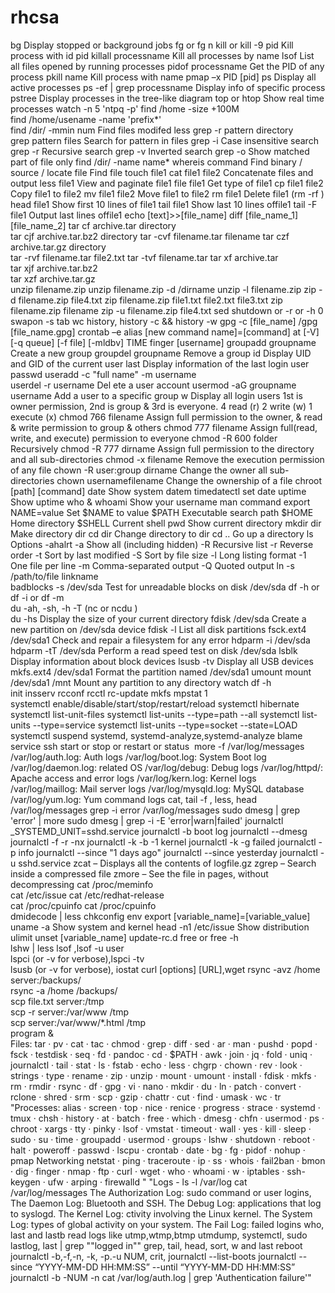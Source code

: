 # rhcsa
bg Display stopped or background jobs
fg     or fg n
kill or kill -9 pid Kill process with id pid
killall processname Kill all processes by name
lsof List all files opened by running processes
pidof processname Get the PID of any process
pkill name Kill process with name 
pmap –x PID [pid]
ps Display all active processes
ps -ef | grep processname Display info of specific process
pstree Display processes in the tree-like diagram
top  or htop Show real time processes
watch -n 5 'ntpq -p'
find  /home -size +100M                        
find /home/usename  -name 'prefix*'   
find /dir/ -mmin num Find files modifed less
grep -r  pattern directory          
grep pattern files Search for pattern in files
grep -i Case insensitive search
grep -r Recursive search
grep -v Inverted search
grep -o Show matched part of file only
find /dir/ -name name* 
whereis command Find binary / source /
locate file Find file 
touch file1
cat file1 file2 Concatenate files and output
less file1 View and paginate file1
file file1 Get type of file1
cp file1 file2 Copy file1 to file2
mv file1 file2 Move file1 to file2
rm file1 Delete file1 (rm -rf )
head file1 Show first 10 lines of file1
tail file1 Show last 10 lines offile1
tail -F file1 Output last lines offile1
echo [text]>>[file_name]
diff [file_name_1] [file_name_2]
tar cf archive.tar directory         
tar cjf archive.tar.bz2 directory 
tar -cvf filename.tar filename
tar czf archive.tar.gz directory   
tar -rvf filename.tar file2.txt
tar -tvf filename.tar
tar xf archive.tar                         
tar xjf archive.tar.bz2                
tar xzf archive.tar.gz                   
unzip filename.zip
unzip filename.zip -d /dirname
unzip -l filename.zip
zip -d filename.zip file4.txt
zip filename.zip file1.txt file2.txt file3.txt
zip filename.zip filename
zip -u filename.zip file4.txt
sed
shutdown  or -r  or -h 0
swapon -s
tab
wc
history, history -c && history -w
gpg -c [file_name] /gpg [file_name.gpg]
crontab –e
alias [new command name]=[command]
at [-V] [-q queue] [-f file] [-mldbv] TIME
finger [username]
groupadd groupname Create a new group
groupdel groupname Remove a group
id Display UID and GID of the current user
last Display information of the last login user
passwd
useradd -c  "full name" -m  username     
userdel -r username Del ete a user account
usermod -aG groupname username Add a user to a specific group
w Display all login users
1st is owner permission, 2nd is group & 3rd is everyone.
4 read (r) 2 write (w) 1 execute (x)
chmod 766 filename Assign full permission to the owner, & read & write permission to group & others
chmod 777 filename Assign full(read, write, and execute) permission to everyone
chmod -R 600 folder Recursively 
chmod -R 777 dirname Assign full permission to the directory and all sub-directories
chmod -x filename Remove the execution permission of any file
chown -R user:group dirname Change the owner all sub-directories
chown usernamefilename Change the ownership of a file
chroot [path] [command]
date Show system datem  timedatectl set date
uptime Show uptime
who & whoami Show your username
man command 
export NAME=value Set $NAME to value
$PATH Executable search path
$HOME Home directory
$SHELL Current shell
pwd Show current directory
mkdir dir Make directory dir
cd dir Change directory to dir
cd .. Go up a directory
ls Options -ahalrt
-a Show all (including hidden)
-R Recursive list
-r Reverse order
-t Sort by last modified
-S Sort by file size
-l Long listing format
-1 One file per line
-m Comma-separated output
-Q Quoted output
ln -s /path/to/file  linkname             
badblocks -s /dev/sda Test for unreadable blocks on disk /dev/sda
df -h or df -i or df -m                                          
du   -ah, -sh,  -h -T  (nc  or ncdu )                              
du -hs Display the size of your current directory
fdisk /dev/sda Create a new partition on /dev/sda device
fdisk -l List all disk partitions
fsck.ext4 /dev/sda1 Check and repair a filesystem for any error
hdparm  -i /dev/sda         
hdparm -tT /dev/sda Perform a read speed test on disk /dev/sda
lsblk Display information about block devices
lsusb -tv Display all USB devices
mkfs.ext4 /dev/sda1 Format the partition named /dev/sda1
umount
mount /dev/sda1 /mnt Mount any partition to any directory
watch df -h                                  
init
insserv
rcconf
rcctl
rc-update
mkfs
mpstat 1                                                       
systemctl enable/disable/start/stop/restart/reload
systemctl hibernate
systemctl list-unit-files
systemctl list-units --type=path --all
systemctl list-units --type=service
systemctl list-units --type=socket --state=LOAD
systemctl suspend
systemd, systemd-analyze,systemd-analyze blame
service ssh start or stop or restart or status
 more -f /var/log/messages
/var/log/auth.log: Auth logs 
/var/log/boot.log: System Boot log 
/var/log/daemon.log:  related OS
/var/log/debug: Debug logs 
/var/log/httpd/: Apache access and error logs
/var/log/kern.log: Kernel logs 
/var/log/maillog: Mail server logs 
/var/log/mysqld.log: MySQL database  
/var/log/yum.log: Yum command logs
cat, tail -f , less, head /var/log/messages
grep -i error /var/log/messages
sudo dmesg | grep 'error' | more 
sudo dmesg | grep -i -E 'error|warn|failed'
journalctl _SYSTEMD_UNIT=sshd.service
journalctl -b  boot log
journalctl --dmesg
journalctl -f  -r  -nx 
journalctl -k -b -1  kernel
journalctl -k -g failed
journalctl -p info
journalctl --since "1 days ago"
journalctl --since yesterday
journalctl -u sshd.service
zcat – Displays all the contents of logfile.gz
zgrep – Search inside a compressed file
zmore – See the file in pages, without decompressing
cat  /proc/meminfo              
cat /etc/issue
cat /etc/redhat-release     
cat /proc/cpuinfo
cat /proc/cpuinfo              
dmidecode | less
chkconfig
env
export [variable_name]=[variable_value]
uname -a Show system and kernel
head -n1 /etc/issue Show distribution
ulimit
unset [variable_name]
update-rc.d
free or free -h                        
lshw | less
lsof ,lsof  -u user                                               
lspci (or -v for verbose),lspci -tv                          
lsusb (or -v for verbose), 
iostat
curl [options] [URL],wget 
rsync  -avz  /home server:/backups/   
rsync -a  /home /backups/                 
scp file.txt  server:/tmp           
scp -r server:/var/www  /tmp            
scp server:/var/www/*.html  /tmp    
program &                                                                       
Files: tar · pv · cat · tac · chmod · grep · diff · sed · ar · man · pushd · popd · fsck · testdisk · seq · fd · pandoc · cd · $PATH · awk · join · jq · fold · uniq · journalctl · tail · stat · ls · fstab · echo · less · chgrp · chown · rev · look · strings · type · rename · zip · unzip · mount · umount · install · fdisk · mkfs · rm · rmdir · rsync · df · gpg · vi · nano · mkdir · du · ln · patch · convert · rclone · shred · srm · scp · gzip · chattr · cut · find · umask · wc · tr
"Processes:  alias · screen · top · nice · renice · progress · strace · systemd · tmux · chsh · history · at · batch · free · which · dmesg · chfn · usermod · ps · chroot · xargs · tty · pinky · lsof · vmstat · timeout · wall · yes · kill · sleep · sudo · su · time · groupadd · usermod · groups · lshw · shutdown · reboot · halt · poweroff · passwd · lscpu · crontab · date · bg · fg · pidof · nohup · pmap Networking netstat · ping · traceroute · ip · ss · whois · fail2ban · bmon · dig · finger · nmap · ftp · curl · wget · who · whoami · w · iptables · ssh-keygen · ufw · arping · firewalld
"
"Logs - ls -l  /var/log cat /var/log/messages
The Authorization Log:  sudo command or user logins,
The Daemon Log:  Bluetooth and SSH.
The Debug Log: applications that log to syslogd.
The Kernel Log: ctivity involving the Linux kernel.
The System Log:  types of global activity on your system.
The Fail Log:  failed logins
who, last and lastb read logs like utmp,wtmp,btmp
utmdump, systemctl, sudo lastlog, last | grep ""logged in""
grep, tail, head, sort, w and last reboot
journalctl -b,-f,-n, -k, -p.-u NUM, crit, journalctl --list-boots
journalctl --since “YYYY-MM-DD HH:MM:SS” --until “YYYY-MM-DD HH:MM:SS”
journalctl -b -NUM -n
cat /var/log/auth.log | grep 'Authentication failure'"
